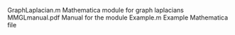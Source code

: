 GraphLaplacian.m
  Mathematica module for graph laplacians
MMGLmanual.pdf
  Manual for the module
Example.m
  Example Mathematica file
